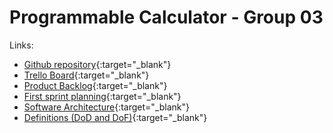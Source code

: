# Programmable Calculator - Group 03

Links:

+ [Github repository](https://github.com/scov8/programmableCalculator-group03){:target="_blank"}
+ [Trello Board](https://trello.com/b/f7cQ1FJC/programmablecalculator-group03){:target="_blank"}
+ [Product Backlog](https://docs.google.com/spreadsheets/d/1hBSgHJ_naUrz7ghP29Ye1BSbrADVjtwZYZNAcosv0PQ){:target="_blank"}
+ [First sprint planning](https://docs.google.com/spreadsheets/d/18hNtlU9wa_MnfH9v6yOKPqGHLL3XpmcKpdyDMSwGbTY){:target="_blank"}
+ [Software Architecture](https://docs.google.com/document/d/1JG7bsn5zQqxlGyGcuJduTEkOIrNe7QEFoSv9pv2tssI){:target="_blank"}
+ [Definitions (DoD and DoF)](https://docs.google.com/document/d/1eAb5pADcYXQWzfbOE9y2qUr5z8HuJ4FVCwgIMkA8cqY){:target="_blank"}

